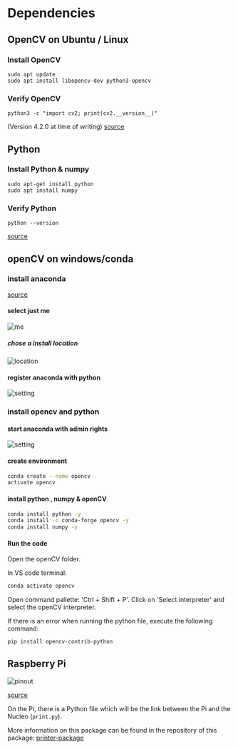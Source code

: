# Dependencies

## OpenCV on Ubuntu / Linux

### Install OpenCV

```command
sudo apt update
sudo apt install libopencv-dev python3-opencv
```

### Verify OpenCV

```command
python3 -c "import cv2; print(cv2.__version__)"
```

(Version 4.2.0 at time of writing)
[source](https://linuxize.com/post/how-to-install-opencv-on-ubuntu-20-04/)

## Python

### Install Python & numpy

```command
sudo apt-get install python
sudo apt install numpy
```

### Verify Python

```command
python --version
```

[source](https://www.makeuseof.com/install-python-ubuntu/)

## openCV on windows/conda

### install anaconda 

[source](https://www.anaconda.com/products/individual)

#### select just me

![me](./img/anacondame.PNG)

##### chose a install location

![location](./img/anacondalocation.PNG)

#### register anaconda with python 

![setting](./img/anacondapython.PNG)

### install opencv and python

#### start anaconda with admin rights

![setting](./img/anacondaAdmin.png)

#### create environment

```bash
conda create --name opencv
activate opencv
```

#### install python , numpy & openCV

```bash
conda install python -y
conda install -c conda-forge opencv -y
conda install numpy -y
```

#### Run the code

Open the openCV folder.

In VS code terminal:
```bash
conda activate opencv
```

Open command pallette: 'Ctrl + Shift + P'.
Click on 'Select interpreter' and select the openCV interpreter.

If there is an error when running the python file, execute the following command:

```bash
pip install opencv-contrib-python
```

## Raspberry Pi

![pinout](./img/RPI-pinout.PNG)

[source](https://pi4j.com/1.4/pins/rpi-4b.html)

On the Pi, there is a Python file which will be the link between the Pi and the Nucleo (`print.py`).

More information on this package can be found in the repository of this package: [printer-package](https://github.com/vives-projectweek-2022/autograder-printer-package/tree/master/printer_package)
